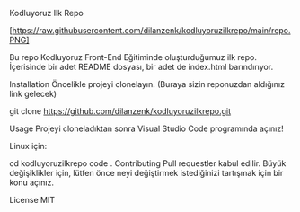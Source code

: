 Kodluyoruz Ilk Repo

[https://raw.githubusercontent.com/dilanzenk/kodluyoruzilkrepo/main/repo.PNG]

Bu repo Kodluyoruz Front-End Eğitiminde oluşturduğumuz ilk repo. İçerisinde bir adet README dosyası, bir adet de index.html barındırıyor.

Installation
Öncelikle projeyi clonelayın. (Buraya sizin reponuzdan aldığınız link gelecek)

git clone https://github.com/dilanzenk/kodluyoruzilkrepo.git

Usage
Projeyi cloneladıktan sonra Visual Studio Code programında açınız!

Linux için:

cd kodluyoruzilkrepo
code .
Contributing
Pull requestler kabul edilir. Büyük değişiklikler için, lütfen önce neyi değiştirmek istediğinizi tartışmak için bir konu açınız.

License
MIT
